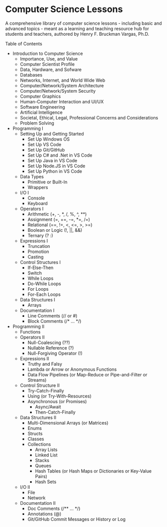 # Computer Science Lessons
A comprehensive library of computer science lessons - including basic and advanced topics - meant as a learning and teaching resource hub for students and teachers, authored by Henry F. Bruckman Vargas, Ph.D.

Table of Contents

- Introduction to Computer Science
  - Importance, Use, and Value
  - Computer Scientist Profile
  - Data, Hardware, and Sofware
  - Databases
  - Networks, Internet, and World Wide Web
  - Computer/Network/System Architecture
  - Computer/Network/System Security
  - Computer Graphics
  - Human-Computer Interaction and UI/UX
  - Software Engineering
  - Artificial Intelligence
  - Societal, Ethical, Legal, Professional Concerns and Considerations
  - Problem Solving
- Programming I
  - Setting Up and Getting Started
    - Set Up Windows OS
    - Set Up VS Code
    - Set Up Git/GitHub
    - Set Up C# and .Net in VS Code
    - Set Up Java in VS Code
    - Set Up Node.JS in VS Code
    - Set Up Python in VS Code
  - Data Types
    - Primitive or Built-In
    - Wrappers
  - I/O I
    - Console
    - Keyboard
  - Operators I
    - Arithmetic (+, -, *, /, %, ^, **)
    - Assignment (=, +=, -=, *=, /=)
    - Relational (==, !=, <, <=, >, >=)
    - Boolean or Logic (!, ||, &&)
    - Ternary (? :)
  - Expressions I
    - Truncation
    - Promotion
    - Casting
  - Control Structures I
    - If-Else-Then
    - Switch
    - While Loops
    - Do-While Loops
    - For Loops
    - For-Each Loops
  - Data Structures I
    - Arrays
  - Documentation I
    - Line Comments (// or #)
    - Block Comments (/* ... */)
- Programming II
  - Functions
  - Operators II
    - Null-Coalescing (??)
    - Nullable Reference (?)
    - Null-Forgiving Operator (!)
  - Expressions II
    - Truthy and Falsy
    - Lambda or Arrow or Anonymous Functions
    - Data Flow Pipelines (or Map-Reduce or Pipe-and-Filter or Streams)
  - Control Structure II
    - Try-Catch-Finally
    - Using (or Try-With-Resources)
    - Asynchronous (or Promises)
      - Async/Await
      - Then-Catch-Finally
  - Data Structures II
    - Multi-Dimensional Arrays (or Matrices)
    - Enums
    - Structs
    - Classes
    - Collections
      - Array Lists
      - Linked List
      - Stacks
      - Queues
      - Hash Tables (or Hash Maps or Dictionaries or Key-Value Pairs)
      - Hash Sets
  - I/O II
    - File
    - Network
  - Documentation II
    - Doc Comments (/** ... */)
    - Annotations (@)
    - Git/GitHub Commit Messages or History or Log

